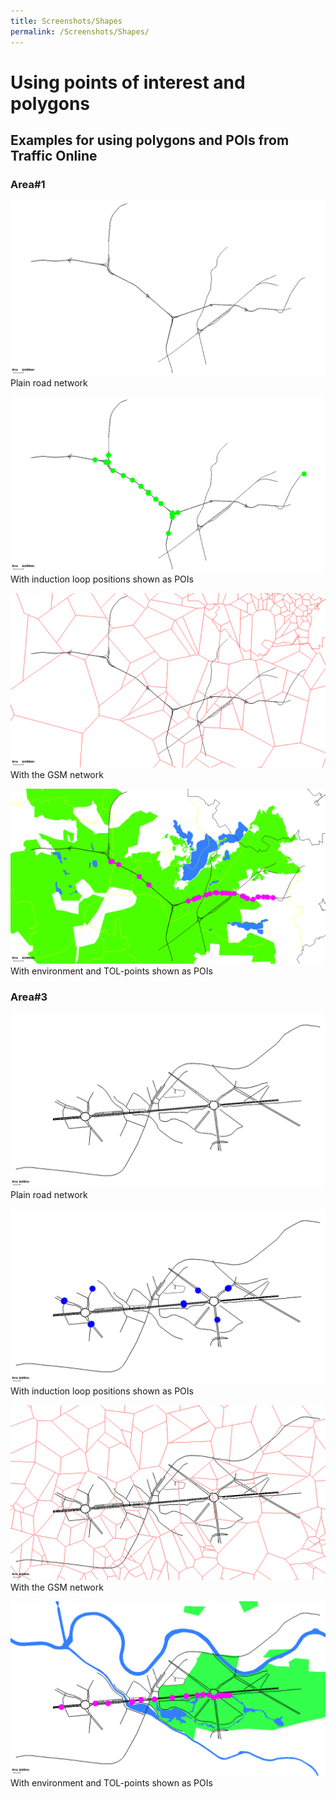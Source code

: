 ```yaml
---
title: Screenshots/Shapes
permalink: /Screenshots/Shapes/
---
```


# Using points of interest and polygons

## Examples for using polygons and POIs from Traffic Online

### Area\#1

![](../images/tol1.gif "Plain road network")Plain road network

![](../images/tol1_with_il.gif "With induction loop positions shown as POIs")With induction loop positions shown as POIs

![](../images/tol1_with_mobinet.gif "With the GSM network")With the GSM network

![](../images/tol1_with_polys.gif "With environment and TOL-points shown as POIs")With environment and TOL-points shown as POIs

### Area\#3

![](../images/tol3.gif "Plain road network")Plain road network

![](../images/tol3_with_il.gif "With induction loop positions shown as POIs")With induction loop positions shown as POIs

![](../images/tol3_with_mobinet.gif "With the GSM network")With the GSM network

![](../images/tol3_with_polys.gif "With environment and TOL-points shown as POIs")With environment and TOL-points shown as POIs